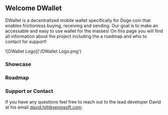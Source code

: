 ## Welcome DWallet

DWallet is a decentralized mobile wallet specifically for Doge coin that enables frictionless buying, receiving and sending. Our goal is to make an accessable and easy to use wallet for the masses! On this page you will find all information about the project including the a roadmap and who to contact for support!

![DWallet Logo]('/DWallet Logo.png')


### Showcase


### Roadmap



### Support or Contact
If you have any questions feel free to reach out to the lead developer David at his email david.hill@xeviosoft.com.
